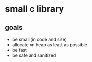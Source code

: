 # small c library

## goals
- be small (in code and size)
- allocate on heap as least as possible
- be fast
- be safe and sanitized
